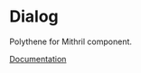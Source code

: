 # Dialog

Polythene for Mithril component.

[Documentation](https://github.com/ArthurClemens/polythene/blob/master/packages/docs/components/mithril/dialog.md)

